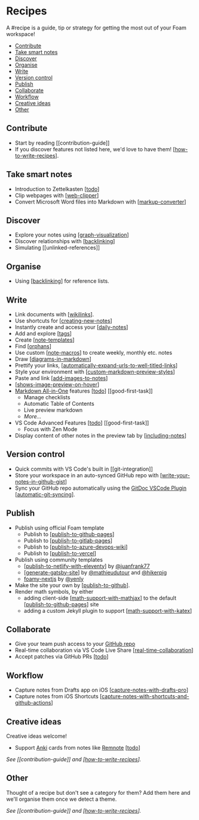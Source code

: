 <!-- omit in toc -->
# Recipes

A #recipe is a guide, tip or strategy for getting the most out of your Foam workspace!

- [Contribute](#contribute)
- [Take smart notes](#take-smart-notes)
- [Discover](#discover)
- [Organise](#organise)
- [Write](#write)
- [Version control](#version-control)
- [Publish](#publish)
- [Collaborate](#collaborate)
- [Workflow](#workflow)
- [Creative ideas](#creative-ideas)
- [Other](#other)

## Contribute

- Start by reading [[contribution-guide]]
- If you discover features not listed here, we'd love to have them! [[how-to-write-recipes]].

## Take smart notes

- Introduction to Zettelkasten [[todo]]
- Clip webpages with [[web-clipper]]
- Convert Microsoft Word files into Markdown with [[markup-converter]]

## Discover

- Explore your notes using [[graph-visualization]]
- Discover relationships with [[backlinking]]
- Simulating [[unlinked-references]]

## Organise

- Using [[backlinking]] for reference lists.

## Write

- Link documents with [[wikilinks]].
- Use shortcuts for [[creating-new-notes]]
- Instantly create and access your [[daily-notes]]
- Add and explore [[tags]]
- Create [[note-templates]]
- Find [[orphans]]
- Use custom [[note-macros]] to create weekly, monthly etc. notes
- Draw [[diagrams-in-markdown]]
- Prettify your links, [[automatically-expand-urls-to-well-titled-links]]
- Style your environment with [[custom-markdown-preview-styles]]
- Paste and link [[add-images-to-notes]]
- [[shows-image-preview-on-hover]]
- [Markdown All-in-One](https://marketplace.visualstudio.com/items?itemName=yzhang.markdown-all-in-one) features [[todo]] [[good-first-task]]
  - Manage checklists
  - Automatic Table of Contents
  - Live preview markdown
  - _More..._
- VS Code Advanced Features [[todo]] [[good-first-task]]
  - Focus with Zen Mode
- Display content of other notes in the preview tab by [[including-notes]]

## Version control

- Quick commits with VS Code's built in [[git-integration]]
- Store your workspace in an auto-synced GitHub repo with [[write-your-notes-in-github-gist]]
- Sync your GitHub repo automatically using the [GitDoc VSCode Plugin](https://marketplace.visualstudio.com/items?itemName=vsls-contrib.gitdoc) [[automatic-git-syncing]].

## Publish

- Publish using official Foam template
  - Publish to [[publish-to-github-pages]]
  - Publish to [[publish-to-gitlab-pages]]
  - Publish to [[publish-to-azure-devops-wiki]]
  - Publish to [[publish-to-vercel]]
- Publish using community templates
  - [[publish-to-netlify-with-eleventy]] by [@juanfrank77](https://github.com/juanfrank77)
  - [[generate-gatsby-site]] by [@mathieudutour](https://github.com/mathieudutour) and [@hikerpig](https://github.com/hikerpig)
  - [foamy-nextjs](https://github.com/yenly/foamy-nextjs) by [@yenly](https://github.com/yenly)
- Make the site your own by [[publish-to-github]].
- Render math symbols, by either
  - adding client-side [[math-support-with-mathjax]] to the default [[publish-to-github-pages]] site
  - adding a custom Jekyll plugin to support [[math-support-with-katex]]

## Collaborate

- Give your team push access to your [GitHub repo](https://docs.github.com/en/account-and-profile/setting-up-and-managing-your-personal-account-on-github/managing-access-to-your-personal-repositories/inviting-collaborators-to-a-personal-repository)
- Real-time collaboration via VS Code Live Share [[real-time-collaboration]]
- Accept patches via GitHub PRs [[todo]]

## Workflow

- Capture notes from Drafts app on iOS [[capture-notes-with-drafts-pro]]
- Capture notes from iOS Shortcuts [[capture-notes-with-shortcuts-and-github-actions]]

## Creative ideas

Creative ideas welcome!

- Support [Anki](https://apps.ankiweb.net/) cards from notes like [Remnote](https://www.remnote.io/) [[todo]]

_See [[contribution-guide]] and [[how-to-write-recipes]]._

## Other

Thought of a recipe but don't see a category for them? Add them here and we'll organise them once we detect a theme.

_See [[contribution-guide]] and [[how-to-write-recipes]]._


[//begin]: # "Autogenerated link references for markdown compatibility"
[how-to-write-recipes]: how-to-write-recipes.md "How to Write Recipes"
[todo]: ../../todo.md "Todo"
[web-clipper]: web-clipper.md "Web Clipper"
[markup-converter]: markup-converter.md "Markup Converter"
[graph-visualization]: ../features/graph-visualization.md "Graph Visualization"
[backlinking]: ../features/backlinking.md "Backlinking"
[backlinking]: ../features/backlinking.md "Backlinking"
[wikilinks]: ../features/wikilinks.md "Wikilinks"
[creating-new-notes]: ../getting-started/creating-new-notes.md "Creating New Notes"
[daily-notes]: ../features/daily-notes.md "Daily Notes"
[tags]: ../features/tags.md "Tags"
[note-templates]: ../features/note-templates.md "Note Templates"
[orphans]: ../tools/orphans.md "Orphaned Notes"
[note-macros]: note-macros.md "Custom Note Macros"
[diagrams-in-markdown]: diagrams-in-markdown.md "Diagrams in Markdown"
[automatically-expand-urls-to-well-titled-links]: automatically-expand-urls-to-well-titled-links.md "Automatically Expand URLs to Well-Titled Links"
[custom-markdown-preview-styles]: ../features/custom-markdown-preview-styles.md "Custom Markdown Preview Styles"
[add-images-to-notes]: add-images-to-notes.md "Add images to your notes"
[shows-image-preview-on-hover]: shows-image-preview-on-hover.md "Shows Image Preview on Hover"
[todo]: ../../todo.md "Todo"
[todo]: ../../todo.md "Todo"
[including-notes]: ../features/including-notes.md "Including notes in a note"
[write-your-notes-in-github-gist]: write-your-notes-in-github-gist.md "Write your notes in GitHub Gist"
[automatic-git-syncing]: automatic-git-syncing.md "Automatically Sync with Git"
[publish-to-github-pages]: ../publishing/publish-to-github-pages.md "GitHub Pages"
[publish-to-gitlab-pages]: ../publishing/publish-to-gitlab-pages.md "GitLab Pages"
[publish-to-azure-devops-wiki]: ../publishing/publish-to-azure-devops-wiki.md "Publish to Azure DevOps Wiki"
[publish-to-vercel]: ../publishing/publish-to-vercel.md "Publish to Vercel"
[publish-to-netlify-with-eleventy]: ../publishing/publish-to-netlify-with-eleventy.md "Publish to Netlify with Eleventy"
[generate-gatsby-site]: ../publishing/generate-gatsby-site.md "Generate a site using Gatsby"
[publish-to-github]: ../publishing/publish-to-github.md "Publish to GitHub"
[math-support-with-mathjax]: ../publishing/math-support-with-mathjax.md "Math Support"
[publish-to-github-pages]: ../publishing/publish-to-github-pages.md "GitHub Pages"
[math-support-with-katex]: ../publishing/math-support-with-katex.md "Katex Math Rendering"
[real-time-collaboration]: real-time-collaboration.md "Real-time Collaboration"
[todo]: ../../todo.md "Todo"
[capture-notes-with-drafts-pro]: capture-notes-with-drafts-pro.md "Capture Notes With Drafts Pro"
[capture-notes-with-shortcuts-and-github-actions]: capture-notes-with-shortcuts-and-github-actions.md "Capture Notes With Shortcuts and GitHub Actions"
[todo]: ../../todo.md "Todo"
[how-to-write-recipes]: how-to-write-recipes.md "How to Write Recipes"
[how-to-write-recipes]: how-to-write-recipes.md "How to Write Recipes"
[//end]: # "Autogenerated link references"
[//begin]: # "Autogenerated link references for markdown compatibility"
[how-to-write-recipes]: how-to-write-recipes.md "How to Write Recipes"
[todo]: ../../todo.md "Todo"
[web-clipper]: web-clipper.md "Web Clipper"
[markup-converter]: markup-converter.md "Markup Converter"
[graph-visualization]: ../features/graph-visualization.md "Graph Visualization"
[backlinking]: ../features/backlinking.md "Backlinking"
[backlinking]: ../features/backlinking.md "Backlinking"
[wikilinks]: ../features/wikilinks.md "Wikilinks"
[creating-new-notes]: ../getting-started/creating-new-notes.md "Creating New Notes"
[daily-notes]: ../features/daily-notes.md "Daily Notes"
[tags]: ../features/tags.md "Tags"
[note-templates]: ../features/note-templates.md "Note Templates"
[orphans]: ../tools/orphans.md "Orphaned Notes"
[note-macros]: note-macros.md "Custom Note Macros"
[diagrams-in-markdown]: diagrams-in-markdown.md "Diagrams in Markdown"
[automatically-expand-urls-to-well-titled-links]: automatically-expand-urls-to-well-titled-links.md "Automatically Expand URLs to Well-Titled Links"
[custom-markdown-preview-styles]: ../features/custom-markdown-preview-styles.md "Custom Markdown Preview Styles"
[add-images-to-notes]: add-images-to-notes.md "Add images to your notes"
[shows-image-preview-on-hover]: shows-image-preview-on-hover.md "Shows Image Preview on Hover"
[todo]: ../../todo.md "Todo"
[todo]: ../../todo.md "Todo"
[including-notes]: ../features/including-notes.md "Including notes in a note"
[write-your-notes-in-github-gist]: write-your-notes-in-github-gist.md "Write your notes in GitHub Gist"
[automatic-git-syncing]: automatic-git-syncing.md "Automatically Sync with Git"
[publish-to-github-pages]: ../publishing/publish-to-github-pages.md "GitHub Pages"
[publish-to-gitlab-pages]: ../publishing/publish-to-gitlab-pages.md "GitLab Pages"
[publish-to-azure-devops-wiki]: ../publishing/publish-to-azure-devops-wiki.md "Publish to Azure DevOps Wiki"
[publish-to-vercel]: ../publishing/publish-to-vercel.md "Publish to Vercel"
[publish-to-netlify-with-eleventy]: ../publishing/publish-to-netlify-with-eleventy.md "Publish to Netlify with Eleventy"
[generate-gatsby-site]: ../publishing/generate-gatsby-site.md "Generate a site using Gatsby"
[publish-to-github]: ../publishing/publish-to-github.md "Publish to GitHub"
[math-support-with-mathjax]: ../publishing/math-support-with-mathjax.md "Math Support"
[publish-to-github-pages]: ../publishing/publish-to-github-pages.md "GitHub Pages"
[math-support-with-katex]: ../publishing/math-support-with-katex.md "Katex Math Rendering"
[real-time-collaboration]: real-time-collaboration.md "Real-time Collaboration"
[todo]: ../../todo.md "Todo"
[capture-notes-with-drafts-pro]: capture-notes-with-drafts-pro.md "Capture Notes With Drafts Pro"
[capture-notes-with-shortcuts-and-github-actions]: capture-notes-with-shortcuts-and-github-actions.md "Capture Notes With Shortcuts and GitHub Actions"
[todo]: ../../todo.md "Todo"
[how-to-write-recipes]: how-to-write-recipes.md "How to Write Recipes"
[how-to-write-recipes]: how-to-write-recipes.md "How to Write Recipes"
[//end]: # "Autogenerated link references"
